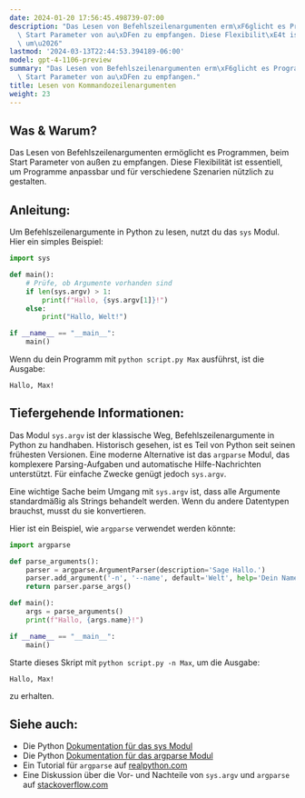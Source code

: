 ```yaml
---
date: 2024-01-20 17:56:45.498739-07:00
description: "Das Lesen von Befehlszeilenargumenten erm\xF6glicht es Programmen, beim\
  \ Start Parameter von au\xDFen zu empfangen. Diese Flexibilit\xE4t ist essentiell,\
  \ um\u2026"
lastmod: '2024-03-13T22:44:53.394189-06:00'
model: gpt-4-1106-preview
summary: "Das Lesen von Befehlszeilenargumenten erm\xF6glicht es Programmen, beim\
  \ Start Parameter von au\xDFen zu empfangen."
title: Lesen von Kommandozeilenargumenten
weight: 23
---
```


## Was & Warum?
Das Lesen von Befehlszeilenargumenten ermöglicht es Programmen, beim Start Parameter von außen zu empfangen. Diese Flexibilität ist essentiell, um Programme anpassbar und für verschiedene Szenarien nützlich zu gestalten.

## Anleitung:
Um Befehlszeilenargumente in Python zu lesen, nutzt du das `sys` Modul. Hier ein simples Beispiel:

```python
import sys

def main():
    # Prüfe, ob Argumente vorhanden sind
    if len(sys.argv) > 1:
        print(f"Hallo, {sys.argv[1]}!")
    else:
        print("Hallo, Welt!")

if __name__ == "__main__":
    main()
```

Wenn du dein Programm mit `python script.py Max` ausführst, ist die Ausgabe:

```
Hallo, Max!
```

## Tiefergehende Informationen:
Das Modul `sys.argv` ist der klassische Weg, Befehlszeilenargumente in Python zu handhaben. Historisch gesehen, ist es Teil von Python seit seinen frühesten Versionen. Eine moderne Alternative ist das `argparse` Modul, das komplexere Parsing-Aufgaben und automatische Hilfe-Nachrichten unterstützt. Für einfache Zwecke genügt jedoch `sys.argv`.

Eine wichtige Sache beim Umgang mit `sys.argv` ist, dass alle Argumente standardmäßig als Strings behandelt werden. Wenn du andere Datentypen brauchst, musst du sie konvertieren.

Hier ist ein Beispiel, wie `argparse` verwendet werden könnte:

```python
import argparse

def parse_arguments():
    parser = argparse.ArgumentParser(description='Sage Hallo.')
    parser.add_argument('-n', '--name', default='Welt', help='Dein Name')
    return parser.parse_args()

def main():
    args = parse_arguments()
    print(f"Hallo, {args.name}!")

if __name__ == "__main__":
    main()
```

Starte dieses Skript mit `python script.py -n Max`, um die Ausgabe:

```
Hallo, Max!
```

zu erhalten.

## Siehe auch:
- Die Python [Dokumentation für das sys Modul](https://docs.python.org/3/library/sys.html)
- Die Python [Dokumentation für das argparse Modul](https://docs.python.org/3/library/argparse.html)
- Ein Tutorial für `argparse` auf [realpython.com](https://realpython.com/command-line-interfaces-python-argparse/)
- Eine Diskussion über die Vor- und Nachteile von `sys.argv` und `argparse` auf [stackoverflow.com](https://stackoverflow.com/questions/1009860/how-to-read-process-command-line-arguments)
